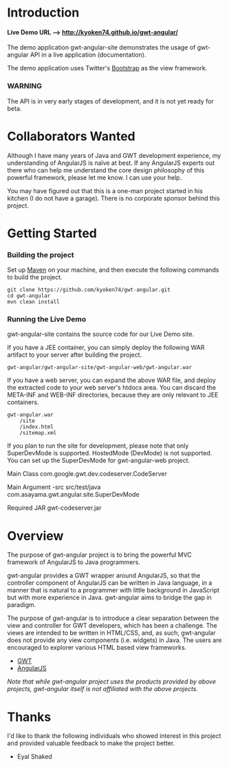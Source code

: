 Introduction
============

#### Live Demo URL --> http://kyoken74.github.io/gwt-angular/
The demo application gwt-angular-site demonstrates the usage of gwt-angular
API in a live application (documentation).

The demo application uses Twitter's [Bootstrap](http://getbootstrap.com) as
the view framework.

### WARNING
The API is in very early stages of development, and it is not yet ready for
beta.


Collaborators Wanted
====================
Although I have many years of Java and GWT development experience, my 
understanding of AngularJS is naïve at best. If any AngularJS experts out 
there who can help me understand the core design philosophy of this powerful 
framework, please let me know. I can use your help.

You may have figured out that this is a one-man project started in his 
kitchen (I do not have a garage). There is no corporate sponsor behind this 
project.


Getting Started
===============

### Building the project
Set up [Maven](http://maven.apache.org) on your machine, and then execute 
the following commands to build the project.
```
git clone https://github.com/kyoken74/gwt-angular.git
cd gwt-angular
mvn clean install
```

### Running the Live Demo
gwt-angular-site contains the source code for our Live Demo site.

If you have a JEE container, you can simply deploy the following WAR 
artifact to your server after building the project.
```
gwt-angular/gwt-angular-site/gwt-angular-web/gwt-angular.war
```

If you have a web server, you can expand the above WAR file, and deploy the
extracted code to your web server's htdocs area. You can discard the 
META-INF and WEB-INF directories, because they are only relevant to JEE 
containers.
```
gwt-angular.war
	/site
	/index.html
	/sitemap.xml
```

If you plan to run the site for development, please note that only 
SuperDevMode is supported. HostedMode (DevMode) is not supported. You can 
set up the SuperDevMode for gwt-angular-web project.

Main Class
	com.google.gwt.dev.codeserver.CodeServer

Main Argument
	-src src/test/java com.asayama.gwt.angular.site.SuperDevMode

Required JAR
	gwt-codeserver.jar


Overview
========
The purpose of gwt-angular project is to bring the powerful MVC framework of
AngularJS to Java programmers.

gwt-angular provides a GWT wrapper around AngularJS, so that the controller
component of AngularJS can be written in Java language, in a manner that is 
natural to a programmer with little background in JavaScript but with
more experience in Java. gwt-angular aims to bridge the gap in paradigm.

The purpose of gwt-angular is to introduce a clear separation between the 
view and controller for GWT developers, which has been a challenge. The 
views are intended to be written in HTML/CSS, and, as such, gwt-angular does 
not provide any view components (i.e. widgets) in Java. The users are  
encouraged to explorer various HTML based view frameworks.

- [GWT](http://www.gwtproject.org)
- [AngularJS](http://angularjs.org/)

*Note that while gwt-angular project uses the products provided by above 
projects, gwt-angular itself is not affiliated with the above projects.*


Thanks
======
I'd like to thank the following individuals who showed interest in this project
and provided valuable feedback to make the project better.

- Eyal Shaked
